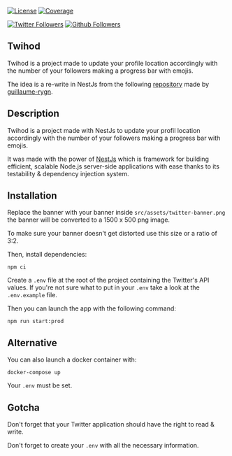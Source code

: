 [![License](https://img.shields.io/badge/License-MIT-lightgrey.svg?style=for-the-badge)](https://github.com/geofmigliacci/twihod/blob/master/LICENCE.md)
[![Coverage](https://img.shields.io/sonar/coverage/geofmigliacci_twihod?server=https%3A%2F%2Fsonarcloud.io&style=for-the-badge)](https://sonarcloud.io/project/overview?id=geofmigliacci_twihod)

[![Twitter Followers](https://img.shields.io/twitter/follow/geofmigliacci.svg?logo=twitter&style=for-the-badge&label=Follow)](https://twitter.com/geofmigliacci)
[![Github Followers](https://img.shields.io/github/followers/geofmigliacci?logo=github&style=for-the-badge)](https://github.com/geofmigliacci)

## Twihod

Twihod is a project made to update your profile location accordingly with the number of your followers making a progress bar with emojis.

The idea is a re-write in NestJs from the following [repository](https://github.com/guillaume-rygn/Twitter-header-bot) made by [guillaume-rygn](https://github.com/guillaume-rygn).

## Description

Twihod is a project made with NestJs to update your profil location accordingly with the number of your followers making a progress bar with emojis. 

It was made with the power of [NestJs](https://nestjs.com/) which is framework for building efficient, scalable Node.js server-side applications with ease thanks to its testability & dependency injection system.

## Installation

Replace the banner with your banner inside ```src/assets/twitter-banner.png``` the banner will be converted to a 1500 x 500 png image. 

To make sure your banner doesn't get distorted use this size or a ratio of 3:2.

Then, install dependencies:

```
npm ci
```

Create a ```.env``` file at the root of the project containing the Twitter's API values. If you're not sure what to put in your ```.env``` take a look at the ```.env.example``` file.

Then you can launch the app with the following command:

```
npm run start:prod
```

## Alternative

You can also launch a docker container with:

```
docker-compose up
```

Your ```.env``` must be set.

## Gotcha

Don't forget that your Twitter application should have the right to read & write.

Don't forget to create your ```.env``` with all the necessary information.